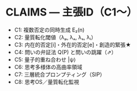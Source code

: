 # CLAIMS — 主張ID（C1〜）
- C1: 複数否定の同時生成 E₂(n)
- C2: 量質転化閾値（λₚ, λₐ, λₛ, λᵢ）
- C3: 内在的否定[i]・外在的否定[e]・創造的緊張★
- C4: 問いの弁証法 Q(P) と問いの跳躍（⇗）
- C5: 量子的重ね合わせ |ψ⟩
- C6: 思考多様体の高曲率領域
- C7: 三層統合プロンプティング（SIP）
- C8: 思考OS／量質転化監視
